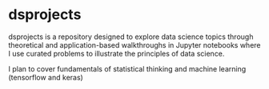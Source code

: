 # dsprojects 

dsprojects is a repository designed to explore data science topics through theoretical and application-based walkthroughs in Jupyter notebooks where I use curated problems to illustrate the principles of data science.  

I plan to cover fundamentals of statistical thinking and machine learning (tensorflow and keras)



